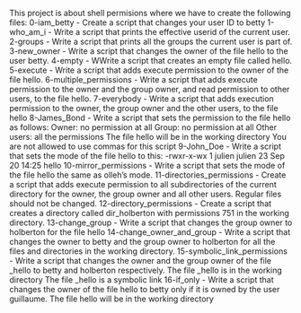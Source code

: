 This project is about shell permisions where we have to create the following files:
0-iam_betty - Create a script that changes your user ID to betty
1-who_am_i - Write a script that prints the effective userid of the current user.
2-groups - Write a script that prints all the groups the current user is part of.
3-new_owner - Write a script that changes the owner of the file hello to the user betty.
4-empty - WWrite a script that creates an empty file called hello.
5-execute - Write a script that adds execute permission to the owner of the file hello.
6-multiple_permissions - Write a script that adds execute permission to the owner and the group owner, and read permission to other users, to the file hello.
7-everybody - Write a script that adds execution permission to the owner, the group owner and the other users, to the file hello
8-James_Bond - Write a script that sets the permission to the file hello as follows:
Owner: no permission at all
Group: no permission at all
Other users: all the permissions
The file hello will be in the working directory You are not allowed to use commas for this script
9-John_Doe - Write a script that sets the mode of the file hello to this:
-rwxr-x-wx 1 julien julien 23 Sep 20 14:25 hello
10-mirror_permissions - Write a script that sets the mode of the file hello the same as olleh’s mode.
11-directories_permissions - Create a script that adds execute permission to all subdirectories of the current directory for the owner, the group owner and all other users. Regular files should not be changed.
12-directory_permissions - Create a script that creates a directory called dir_holberton with permissions 751 in the working directory.
13-change_group - Write a script that changes the group owner to holberton for the file hello
14-change_owner_and_group - Write a script that changes the owner to betty and the group owner to holberton for all the files and directories in the working directory.
15-symbolic_link_permissions - Write a script that changes the owner and the group owner of the file _hello to betty and holberton respectively.
The file _hello is in the working directory
The file _hello is a symbolic link
16-if_only - Write a script that changes the owner of the file hello to betty only if it is owned by the user guillaume.
The file hello will be in the working directory